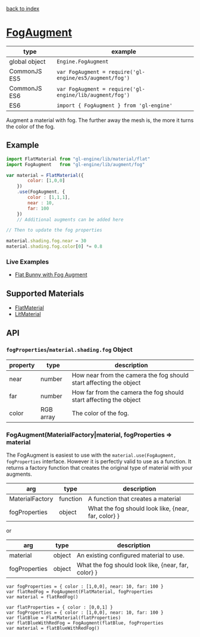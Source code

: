 [back to index](./)
# [FogAugment](https://github.com/gl-engine/gl-engine/tree/master/lib/augment/fog)

| type          | example |
| ------------- | ----------------------------------------------------------- |
| global object | `Engine.FogAugment`                                           |
| CommonJS ES5  | `var FogAugment = require('gl-engine/es5/augment/fog')` |
| CommonJS ES6  | `var FogAugment = require('gl-engine/lib/augment/fog')` |
| ES6           | `import { FogAugment } from 'gl-engine'`                         |

Augment a material with fog. The further away the mesh is, the more it turns the color of the fog.

## Example

```js
import FlatMaterial from "gl-engine/lib/material/flat"
import FogAugment   from "gl-engine/lib/augment/fog"

var material = FlatMaterial({
		color: [1,0,0]
	})
	.use(FogAugment, {
		color : [1,1,1],
		near : 10,
		far: 100
	})
	// Additional augments can be added here

// Then to update the fog properties

material.shading.fog.near = 30
material.shading.fog.color[0] *= 0.8
```

### Live Examples

* [Flat Bunny with Fog Augment][example-fog]

[example-fog]: http://requirebin.com/?gist=TatumCreative/c96e48648794a7565fcc

## Supported Materials

* [FlatMaterial](./material-flat.md)
* [LitMaterial](./material-lit.md)

## API

### `fogProperties`/`material.shading.fog` Object

| property | type       | description |
| -------- | ---------- | ----------- |
| near     | number     | How near from the camera the fog should start affecting the object |
| far      | number     | How far from the camera the fog should start affecting the object |
| color    | RGB array  | The color of the fog. |


### FogAugment(MaterialFactory|material, fogProperties  => material

The FogAugment is easiest to use with the `material.use(FogAugment, fogProperties` interface.
However it is perfectly valid to use as a function. It returns a factory function that creates
the original type of material with your augments.

| arg             | type     | description |
| --------------- | -------- | ----------- |
| MaterialFactory | function | A function that creates a material |
| fogProperties   | object   | What the fog should look like, {near, far, color} }

or

| arg             | type     | description |
| --------------- | -------- | ----------- |
| material        | object   | An existing configured material to use. |
| fogProperties   | object   | What the fog should look like, {near, far, color} }


```
var fogProperties = { color : [1,0,0], near: 10, far: 100 }
var flatRedFog = FogAugment(FlatMaterial, fogProperties
var material = flatRedFog()
```

```
var flatProperties = { color : [0,0,1] }
var fogProperties = { color : [1,0,0], near: 10, far: 100 }
var flatBlue = FlatMaterial(flatProperties)
var flatBlueWithRedFog = FogAugment(flatBlue, fogProperties
var material = flatBlueWithRedFog()
```